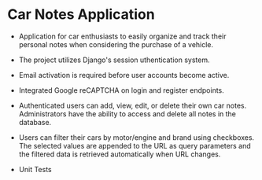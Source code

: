 # Car Notes Application

- Application for car enthusiasts to easily organize and track their personal notes when considering the
  purchase of a vehicle.

- The project utilizes Django's session uthentication system.

- Email activation is required before user accounts become active.

- Integrated Google reCAPTCHA on login and register endpoints.

- Authenticated users can add, view, edit, or delete their own car notes. Administrators have the ability to
  access and delete all notes in the database.

- Users can filter their cars by motor/engine and brand using checkboxes. The selected values are appended to the
  URL as query parameters and the filtered data is retrieved automatically when URL changes.

- Unit Tests
